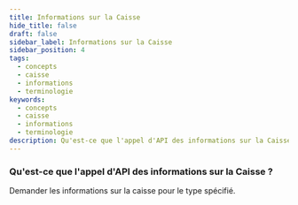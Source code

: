 ```yaml
---
title: Informations sur la Caisse
hide_title: false
draft: false
sidebar_label: Informations sur la Caisse
sidebar_position: 4
tags:
  - concepts
  - caisse
  - informations
  - terminologie
keywords:
  - concepts
  - caisse
  - informations
  - terminologie
description: Qu'est-ce que l'appel d'API des informations sur la Caisse ?
---
```


### Qu'est-ce que l'appel d'API des informations sur la Caisse ?

Demander les informations sur la caisse pour le type spécifié.
